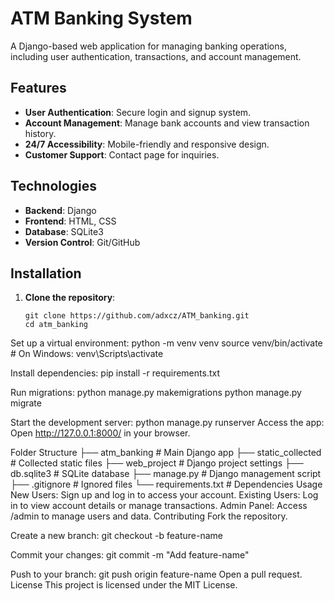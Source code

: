 # ATM Banking System

A Django-based web application for managing banking operations, including user authentication, transactions, and account management.

## Features
- **User Authentication**: Secure login and signup system.
- **Account Management**: Manage bank accounts and view transaction history.
- **24/7 Accessibility**: Mobile-friendly and responsive design.
- **Customer Support**: Contact page for inquiries.

## Technologies
- **Backend**: Django
- **Frontend**: HTML, CSS
- **Database**: SQLite3
- **Version Control**: Git/GitHub

## Installation
1. **Clone the repository**:
   ```
   git clone https://github.com/adxcz/ATM_banking.git
   cd atm_banking
   
Set up a virtual environment:
python -m venv venv
source venv/bin/activate  # On Windows: venv\Scripts\activate


Install dependencies:
pip install -r requirements.txt


Run migrations:
python manage.py makemigrations
python manage.py migrate

Start the development server:
python manage.py runserver
Access the app: Open http://127.0.0.1:8000/ in your browser.

Folder Structure
├── atm_banking         # Main Django app
├── static_collected    # Collected static files
├── web_project         # Django project settings
├── db.sqlite3          # SQLite database
├── manage.py           # Django management script
├── .gitignore          # Ignored files
└── requirements.txt    # Dependencies
Usage
New Users: Sign up and log in to access your account.
Existing Users: Log in to view account details or manage transactions.
Admin Panel: Access /admin to manage users and data.
Contributing
Fork the repository.


Create a new branch:
git checkout -b feature-name

Commit your changes:
git commit -m "Add feature-name"

Push to your branch:
git push origin feature-name
Open a pull request.
License
This project is licensed under the MIT License.
